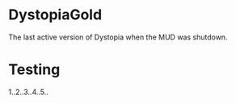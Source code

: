 # DystopiaGold

The last active version of Dystopia when the MUD was shutdown.

# Testing

1..2..3..4..5..
